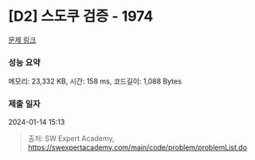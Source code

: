 # [D2] 스도쿠 검증 - 1974 

[문제 링크](https://swexpertacademy.com/main/code/problem/problemDetail.do?contestProbId=AV5Psz16AYEDFAUq) 

### 성능 요약

메모리: 23,332 KB, 시간: 158 ms, 코드길이: 1,088 Bytes

### 제출 일자

2024-01-14 15:13



> 출처: SW Expert Academy, https://swexpertacademy.com/main/code/problem/problemList.do